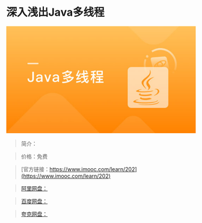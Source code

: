 # 深入浅出Java多线程

![img](../../assets/5fe442e0000145ae05400304.jpg)

> 简介：

> 价格：免费

> [官方链接：https://www.imooc.com/learn/202](https://www.imooc.com/learn/202)

> [阿里网盘：]()

> [百度网盘：]()

> [夸克网盘：]()
